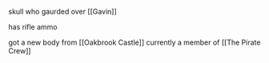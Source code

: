 skull who gaurded over [[Gavin]]

has rifle ammo

got a new body from [[Oakbrook Castle]]
currently a member of [[The Pirate Crew]]